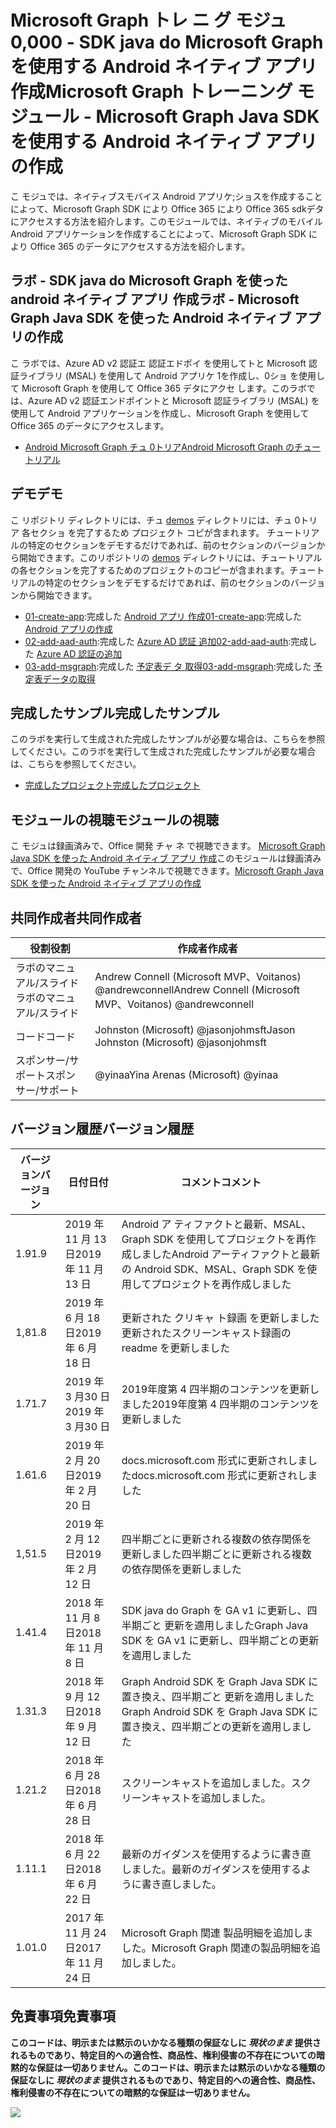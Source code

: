 # <a name="microsoft-graph-----microsoft-graph-java-sdk--android--"></a><span data-ttu-id="1bdc4-101">Microsoft Graph トレ ニ グ モジュ 0,000 - SDK java do Microsoft Graph を使用する Android ネイティブ アプリ 作成</span><span class="sxs-lookup"><span data-stu-id="1bdc4-101">Microsoft Graph トレーニング モジュール - Microsoft Graph Java SDK を使用する Android ネイティブ アプリの作成</span></span>

<span data-ttu-id="1bdc4-102">こ モジュでは、ネイティブスモバイス Android アプリケ;ショスを作成することによって、Microsoft Graph SDK により Office 365 により Office 365 sdkデタにアクセスする方法を紹介します。</span><span class="sxs-lookup"><span data-stu-id="1bdc4-102">このモジュールでは、ネイティブのモバイル Android アプリケーションを作成することによって、Microsoft Graph SDK により Office 365 のデータにアクセスする方法を紹介します。</span></span>

## <a name="---microsoft-graph-java-sdk--android--"></a><span data-ttu-id="1bdc4-103">ラボ - SDK java do Microsoft Graph を使った android ネイティブ アプリ 作成</span><span class="sxs-lookup"><span data-stu-id="1bdc4-103">ラボ - Microsoft Graph Java SDK を使った Android ネイティブ アプリの作成</span></span>

<span data-ttu-id="1bdc4-104">こ ラボでは、Azure AD v2 認証エ 認証エドポイ を使用してトと Microsoft 認証ライブラリ (MSAL) を使用して Android アプリケ 1を作成し、0ショ を使用して Microsoft Graph を使用して Office 365 デタにアクセ します。</span><span class="sxs-lookup"><span data-stu-id="1bdc4-104">このラボでは、Azure AD v2 認証エンドポイントと Microsoft 認証ライブラリ (MSAL) を使用して Android アプリケーションを作成し、Microsoft Graph を使用して Office 365 のデータにアクセスします。</span></span>

- [<span data-ttu-id="1bdc4-105">Android Microsoft Graph チュ 0トリア</span><span class="sxs-lookup"><span data-stu-id="1bdc4-105">Android Microsoft Graph のチュートリアル</span></span>](https://docs.microsoft.com/graph/tutorials/android)

## <a name=""></a><span data-ttu-id="1bdc4-106">デモ</span><span class="sxs-lookup"><span data-stu-id="1bdc4-106">デモ</span></span>

<span data-ttu-id="1bdc4-107">こ リポジトリ ディレクトリには、チュ [demos](./demos) ディレクトリには、チュ 0トリア 各セクショ を完了するため プロジェクト コピが含まれます。 チュートリアルの特定のセクションをデモするだけであれば、前のセクションのバージョンから開始できます。</span><span class="sxs-lookup"><span data-stu-id="1bdc4-107">このリポジトリの [demos](./demos) ディレクトリには、チュートリアルの各セクションを完了するためのプロジェクトのコピーが含まれます。チュートリアルの特定のセクションをデモするだけであれば、前のセクションのバージョンから開始できます。</span></span>

- <span data-ttu-id="1bdc4-108">[01-create-app](demos/01-create-app):完成した [Android アプリ 作成](https://docs.microsoft.com/graph/tutorials/android?tutorial-step=1)</span><span class="sxs-lookup"><span data-stu-id="1bdc4-108">[01-create-app](demos/01-create-app):完成した [Android アプリの作成](https://docs.microsoft.com/graph/tutorials/android?tutorial-step=1)</span></span>
- <span data-ttu-id="1bdc4-109">[02-add-aad-auth](demos/02-add-aad-auth):完成した [Azure AD 認証 追加](https://docs.microsoft.com/graph/tutorials/android?tutorial-step=3)</span><span class="sxs-lookup"><span data-stu-id="1bdc4-109">[02-add-aad-auth](demos/02-add-aad-auth):完成した [Azure AD 認証の追加](https://docs.microsoft.com/graph/tutorials/android?tutorial-step=3)</span></span>
- <span data-ttu-id="1bdc4-110">[03-add-msgraph](demos/03-add-msgraph):完成した [予定表デ タ 取得](https://docs.microsoft.com/graph/tutorials/android?tutorial-step=4)</span><span class="sxs-lookup"><span data-stu-id="1bdc4-110">[03-add-msgraph](demos/03-add-msgraph):完成した [予定表データの取得](https://docs.microsoft.com/graph/tutorials/android?tutorial-step=4)</span></span>

## <a name=""></a><span data-ttu-id="1bdc4-111">完成したサンプル</span><span class="sxs-lookup"><span data-stu-id="1bdc4-111">完成したサンプル</span></span>

<span data-ttu-id="1bdc4-112">このラボを実行して生成された完成したサンプルが必要な場合は、こちらを参照してください。</span><span class="sxs-lookup"><span data-stu-id="1bdc4-112">このラボを実行して生成された完成したサンプルが必要な場合は、こちらを参照してください。</span></span>

- [<span data-ttu-id="1bdc4-113">完成したプロジェクト</span><span class="sxs-lookup"><span data-stu-id="1bdc4-113">完成したプロジェクト</span></span>](demos/03-add-msgraph)

## <a name=""></a><span data-ttu-id="1bdc4-114">モジュールの視聴</span><span class="sxs-lookup"><span data-stu-id="1bdc4-114">モジュールの視聴</span></span>

<span data-ttu-id="1bdc4-115">こ モジュは録画済みで、Office 開発 チャ ネ で視聴できます。 [Microsoft Graph Java SDK を使った Android ネイティブ アプリ 作成](https://youtu.be/BLmOmv4FSsQ)</span><span class="sxs-lookup"><span data-stu-id="1bdc4-115">このモジュールは録画済みで、Office 開発の YouTube チャンネルで視聴できます。[Microsoft Graph Java SDK を使った Android ネイティブ アプリの作成](https://youtu.be/BLmOmv4FSsQ)</span></span>

## <a name=""></a><span data-ttu-id="1bdc4-116">共同作成者</span><span class="sxs-lookup"><span data-stu-id="1bdc4-116">共同作成者</span></span>

| <span data-ttu-id="1bdc4-117">役割</span><span class="sxs-lookup"><span data-stu-id="1bdc4-117">役割</span></span> | <span data-ttu-id="1bdc4-118">作成者</span><span class="sxs-lookup"><span data-stu-id="1bdc4-118">作成者</span></span> |
| -------------------- | ------------------------------------------------------- |
| <span data-ttu-id="1bdc4-119">ラボのマニュアル/スライド</span><span class="sxs-lookup"><span data-stu-id="1bdc4-119">ラボのマニュアル/スライド</span></span> | <span data-ttu-id="1bdc4-120">Andrew Connell (Microsoft MVP、Voitanos) @andrewconnell</span><span class="sxs-lookup"><span data-stu-id="1bdc4-120">Andrew Connell (Microsoft MVP、Voitanos) @andrewconnell</span></span> |
| <span data-ttu-id="1bdc4-121">コード</span><span class="sxs-lookup"><span data-stu-id="1bdc4-121">コード</span></span> | <span data-ttu-id="1bdc4-122">Johnston (Microsoft) @jasonjohmsft</span><span class="sxs-lookup"><span data-stu-id="1bdc4-122">Jason Johnston (Microsoft) @jasonjohmsft</span></span> |
| <span data-ttu-id="1bdc4-123">スポンサー/サポート</span><span class="sxs-lookup"><span data-stu-id="1bdc4-123">スポンサー/サポート</span></span> | <span data-ttu-id="1bdc4-124">@yinaa</span><span class="sxs-lookup"><span data-stu-id="1bdc4-124">Yina Arenas (Microsoft) @yinaa</span></span> |

## <a name=""></a><span data-ttu-id="1bdc4-125">バージョン履歴</span><span class="sxs-lookup"><span data-stu-id="1bdc4-125">バージョン履歴</span></span>

| <span data-ttu-id="1bdc4-126">バージョン</span><span class="sxs-lookup"><span data-stu-id="1bdc4-126">バージョン</span></span> | <span data-ttu-id="1bdc4-127">日付</span><span class="sxs-lookup"><span data-stu-id="1bdc4-127">日付</span></span> | <span data-ttu-id="1bdc4-128">コメント</span><span class="sxs-lookup"><span data-stu-id="1bdc4-128">コメント</span></span> |
| ------- | ------------------ | -------------------------------------------------------------------------- |
| <span data-ttu-id="1bdc4-129">1.9</span><span class="sxs-lookup"><span data-stu-id="1bdc4-129">1.9</span></span> | <span data-ttu-id="1bdc4-130">2019 年 11 月 13 日</span><span class="sxs-lookup"><span data-stu-id="1bdc4-130">2019 年 11 月 13 日</span></span> | <span data-ttu-id="1bdc4-131">Android ア ティファクトと最新、MSAL、Graph SDK を使用してプロジェクトを再作成しました</span><span class="sxs-lookup"><span data-stu-id="1bdc4-131">Android アーティファクトと最新の Android SDK、MSAL、Graph SDK を使用してプロジェクトを再作成しました</span></span> |
| <span data-ttu-id="1bdc4-132">1,8</span><span class="sxs-lookup"><span data-stu-id="1bdc4-132">1.8</span></span> | <span data-ttu-id="1bdc4-133">2019 年 6 月 18 日</span><span class="sxs-lookup"><span data-stu-id="1bdc4-133">2019 年 6 月 18 日</span></span> | <span data-ttu-id="1bdc4-134">更新された クリキャ ト録画 を更新しました</span><span class="sxs-lookup"><span data-stu-id="1bdc4-134">更新されたスクリーンキャスト録画の readme を更新しました</span></span> |
| <span data-ttu-id="1bdc4-135">1.7</span><span class="sxs-lookup"><span data-stu-id="1bdc4-135">1.7</span></span> | <span data-ttu-id="1bdc4-136">2019 年 3 月30 日</span><span class="sxs-lookup"><span data-stu-id="1bdc4-136">2019 年 3 月30 日</span></span> | <span data-ttu-id="1bdc4-137">2019年度第 4 四半期のコンテンツを更新しました</span><span class="sxs-lookup"><span data-stu-id="1bdc4-137">2019年度第 4 四半期のコンテンツを更新しました</span></span> |
| <span data-ttu-id="1bdc4-138">1.6</span><span class="sxs-lookup"><span data-stu-id="1bdc4-138">1.6</span></span> | <span data-ttu-id="1bdc4-139">2019 年 2 月 20 日</span><span class="sxs-lookup"><span data-stu-id="1bdc4-139">2019 年 2 月 20 日</span></span> | <span data-ttu-id="1bdc4-140">docs.microsoft.com 形式に更新されしました</span><span class="sxs-lookup"><span data-stu-id="1bdc4-140">docs.microsoft.com 形式に更新されしました</span></span> |
| <span data-ttu-id="1bdc4-141">1,5</span><span class="sxs-lookup"><span data-stu-id="1bdc4-141">1.5</span></span> | <span data-ttu-id="1bdc4-142">2019 年 2 月 12 日</span><span class="sxs-lookup"><span data-stu-id="1bdc4-142">2019 年 2 月 12 日</span></span> | <span data-ttu-id="1bdc4-143">四半期ごとに更新される複数の依存関係を更新しました</span><span class="sxs-lookup"><span data-stu-id="1bdc4-143">四半期ごとに更新される複数の依存関係を更新しました</span></span> |
| <span data-ttu-id="1bdc4-144">1.4</span><span class="sxs-lookup"><span data-stu-id="1bdc4-144">1.4</span></span> | <span data-ttu-id="1bdc4-145">2018 年 11 月 8 日</span><span class="sxs-lookup"><span data-stu-id="1bdc4-145">2018 年 11 月 8 日</span></span> | <span data-ttu-id="1bdc4-146">SDK java do Graph を GA v1 に更新し、四半期ごと 更新を適用しました</span><span class="sxs-lookup"><span data-stu-id="1bdc4-146">Graph Java SDK を GA v1 に更新し、四半期ごとの更新を適用しました</span></span> |
| <span data-ttu-id="1bdc4-147">1.3</span><span class="sxs-lookup"><span data-stu-id="1bdc4-147">1.3</span></span> | <span data-ttu-id="1bdc4-148">2018 年 9 月 12 日</span><span class="sxs-lookup"><span data-stu-id="1bdc4-148">2018 年 9 月 12 日</span></span> | <span data-ttu-id="1bdc4-149">Graph Android SDK を Graph Java SDK に置き換え、四半期ごと 更新を適用しました</span><span class="sxs-lookup"><span data-stu-id="1bdc4-149">Graph Android SDK を Graph Java SDK に置き換え、四半期ごとの更新を適用しました</span></span> |
| <span data-ttu-id="1bdc4-150">1.2</span><span class="sxs-lookup"><span data-stu-id="1bdc4-150">1.2</span></span> | <span data-ttu-id="1bdc4-151">2018 年 6 月 28 日</span><span class="sxs-lookup"><span data-stu-id="1bdc4-151">2018 年 6 月 28 日</span></span> | <span data-ttu-id="1bdc4-152">スクリーンキャストを追加しました。</span><span class="sxs-lookup"><span data-stu-id="1bdc4-152">スクリーンキャストを追加しました。</span></span> |
| <span data-ttu-id="1bdc4-153">1.1</span><span class="sxs-lookup"><span data-stu-id="1bdc4-153">1.1</span></span> | <span data-ttu-id="1bdc4-154">2018 年 6 月 22 日</span><span class="sxs-lookup"><span data-stu-id="1bdc4-154">2018 年 6 月 22 日</span></span> | <span data-ttu-id="1bdc4-155">最新のガイダンスを使用するように書き直しました。</span><span class="sxs-lookup"><span data-stu-id="1bdc4-155">最新のガイダンスを使用するように書き直しました。</span></span> |
| <span data-ttu-id="1bdc4-156">1.0</span><span class="sxs-lookup"><span data-stu-id="1bdc4-156">1.0</span></span> | <span data-ttu-id="1bdc4-157">2017 年 11 月 24 日</span><span class="sxs-lookup"><span data-stu-id="1bdc4-157">2017 年 11 月 24 日</span></span> | <span data-ttu-id="1bdc4-158">Microsoft Graph 関連 製品明細を追加しました。</span><span class="sxs-lookup"><span data-stu-id="1bdc4-158">Microsoft Graph 関連の製品明細を追加しました。</span></span> |

## <a name=""></a><span data-ttu-id="1bdc4-159">免責事項</span><span class="sxs-lookup"><span data-stu-id="1bdc4-159">免責事項</span></span>

<span data-ttu-id="1bdc4-160">**このコードは、明示または黙示のいかなる種類の保証なしに _現状のまま_ 提供されるものであり、特定目的への適合性、商品性、権利侵害の不存在についての暗黙的な保証は一切ありません。**</span><span class="sxs-lookup"><span data-stu-id="1bdc4-160">**このコードは、明示または黙示のいかなる種類の保証なしに _現状のまま_ 提供されるものであり、特定目的への適合性、商品性、権利侵害の不存在についての暗黙的な保証は一切ありません。**</span></span>

<!-- markdownlint-disable MD033 -->
<img src="https://telemetry.sharepointpnp.com/msgraph-training-android" />
